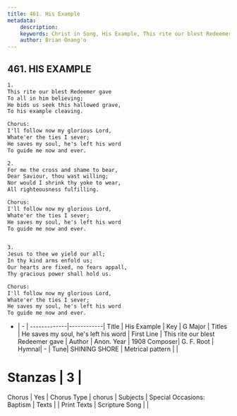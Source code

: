 ```yaml
---
title: 461. His Example
metadata:
    description: 
    keywords: Christ in Song, His Example, This rite our blest Redeemer gave, He saves my soul, he's left his word
    author: Brian Onang'o
---
```



## 461. HIS EXAMPLE

```txt
1.
This rite our blest Redeemer gave
To all in him believing;
He bids us seek this hallowed grave,
To his example cleaving.

Chorus:
I'll follow now my glorious Lord,
Whate'er the ties I sever;
He saves my soul, he's left his word
To guide me now and ever.

2.
For me the cross and shame to bear,
Dear Saviour, thou wast willing;
Nor would I shrink thy yoke to wear,
All righteousness fulfilling. 

Chorus:
I'll follow now my glorious Lord,
Whate'er the ties I sever;
He saves my soul, he's left his word
To guide me now and ever.


3.
Jesus to thee we yield our all;
In thy kind arms enfold us;
Our hearts are fixed, no fears appall,
Thy gracious power shall hold us. 

Chorus:
I'll follow now my glorious Lord,
Whate'er the ties I sever;
He saves my soul, he's left his word
To guide me now and ever.

```

- |   -  |
-------------|------------|
Title | His Example |
Key | G Major |
Titles | He saves my soul, he's left his word |
First Line | This rite our blest Redeemer gave |
Author | Anon.
Year | 1908
Composer| G. F. Root |
Hymnal|  - |
Tune| SHINING SHORE |
Metrical pattern | |
# Stanzas | 3 |
Chorus | Yes |
Chorus Type | chorus |
Subjects | Special Occasions: Baptism |
Texts |  |
Print Texts | 
Scripture Song |  |
  
